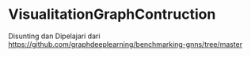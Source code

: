 # VisualitationGraphContruction
Disunting dan Dipelajari dari https://github.com/graphdeeplearning/benchmarking-gnns/tree/master
